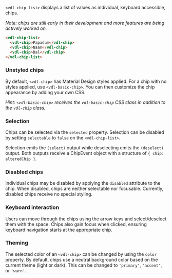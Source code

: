 `<vdl-chip-list>` displays a list of values as individual, keyboard accessible, chips.

<!-- example(chips-overview) -->

_Note: chips are still early in their development and more features are being actively worked on._

```html
<vdl-chip-list>
  <vdl-chip>Papadum</vdl-chip>
  <vdl-chip>Naan</vdl-chip>
  <vdl-chip>Dal</vdl-chip>
</vdl-chip-list>
```

### Unstyled chips
By default, `<vdl-chip>` has Material Design styles applied. For a chip with no styles applied,
use `<vdl-basic-chip>`. You can then customize the chip appearance by adding your own CSS.

_Hint: `<vdl-basic-chip>` receives the `vdl-basic-chip` CSS class in addition to the `vdl-chip` class._

### Selection
Chips can be selected via the `selected` property. Selection can be disabled by setting
`selectable` to `false` on the `<vdl-chip-list>`.

Selection emits the `(select)` output while deselecting emits the `(deselect)` output. Both outputs
receive a ChipEvent object with a structure of `{ chip: alteredChip }`.

### Disabled chips
Individual chips may be disabled by applying the `disabled` attribute to the chip. When disabled,
chips are neither selectable nor focusable. Currently, disabled chips receive no special styling.

### Keyboard interaction
Users can move through the chips using the arrow keys and select/deselect them with the space. Chips
also gain focus when clicked, ensuring keyboard navigation starts at the appropriate chip.


### Theming
The selected color of an `<vdl-chip>` can be changed by using the `color` property. By default, chips
use a neutral background color based on the current theme (light or dark). This can be changed to 
`'primary'`, `'accent'`, or `'warn'`.

